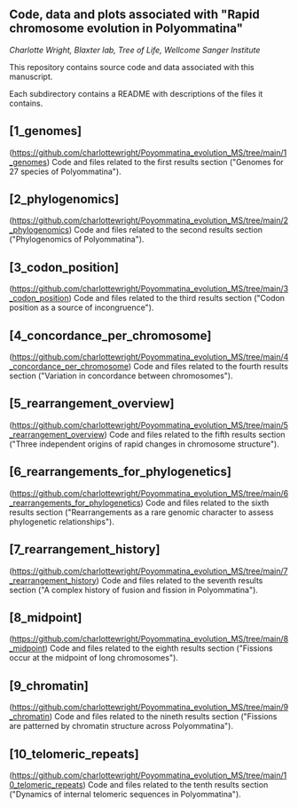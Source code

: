 ## Code, data and plots associated with "Rapid chromosome evolution in Polyommatina"
*Charlotte Wright, Blaxter lab, Tree of Life, Wellcome Sanger Institute*

This repository contains source code and data associated with this manuscript.

Each subdirectory contains a README with descriptions of the files it contains.

## [1_genomes]
(<https://github.com/charlottewright/Poyommatina_evolution_MS/tree/main/1_genomes>)
Code and files related to the first results section ("Genomes for 27 species of Polyommatina").

## [2_phylogenomics]
(<https://github.com/charlottewright/Poyommatina_evolution_MS/tree/main/2_phylogenomics>)
Code and files related to the second results section ("Phylogenomics of Polyommatina").

## [3_codon_position]
(<https://github.com/charlottewright/Poyommatina_evolution_MS/tree/main/3_codon_position>)
Code and files related to the third results section ("Codon position as a source of incongruence").

## [4_concordance_per_chromosome]
(<https://github.com/charlottewright/Poyommatina_evolution_MS/tree/main/4_concordance_per_chromosome>)
Code and files related to the fourth results section ("Variation in concordance between chromosomes").

## [5_rearrangement_overview]
(<https://github.com/charlottewright/Poyommatina_evolution_MS/tree/main/5_rearrangement_overview>)
Code and files related to the fifth results section ("Three independent origins of rapid changes in chromosome structure").

## [6_rearrangements_for_phylogenetics]
(<https://github.com/charlottewright/Poyommatina_evolution_MS/tree/main/6_rearrangements_for_phylogenetics>)
Code and files related to the sixth results section ("Rearrangements as a rare genomic character to assess phylogenetic relationships").

## [7_rearrangement_history]
(<https://github.com/charlottewright/Poyommatina_evolution_MS/tree/main/7_rearrangement_history>)
Code and files related to the seventh results section ("A complex history of fusion and fission in Polyommatina").

## [8_midpoint]
(<https://github.com/charlottewright/Poyommatina_evolution_MS/tree/main/8_midpoint>)
Code and files related to the eighth results section ("Fissions occur at the midpoint of long chromosomes").

## [9_chromatin]
(<https://github.com/charlottewright/Poyommatina_evolution_MS/tree/main/9_chromatin>)
Code and files related to the nineth results section ("Fissions are patterned by chromatin structure across Polyommatina").

## [10_telomeric_repeats]
(<https://github.com/charlottewright/Poyommatina_evolution_MS/tree/main/10_telomeric_repeats>)
Code and files related to the tenth results section ("Dynamics of internal telomeric sequences in Polyommatina").
